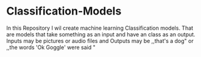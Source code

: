 # Classification-Models
In this Repository I wil create machine learning Classification models. That are models that take something as an input and have an class as an output. Inputs may be pictures or audio files and Outputs may be ,,that's a dog" or ,,the words 'Ok Goggle' were said "
